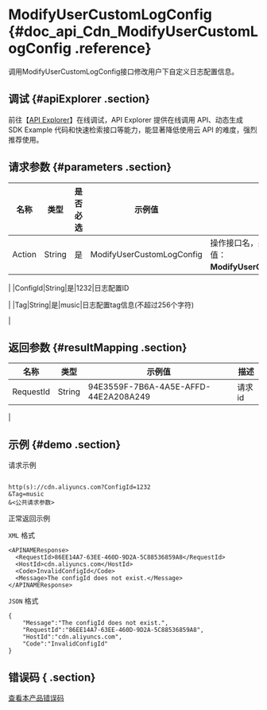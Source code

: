 # ModifyUserCustomLogConfig {#doc_api_Cdn_ModifyUserCustomLogConfig .reference}

调用ModifyUserCustomLogConfig接口修改用户下自定义日志配置信息。

## 调试 {#apiExplorer .section}

前往【[API Explorer](https://api.aliyun.com/#product=Cdn&api=ModifyUserCustomLogConfig)】在线调试，API Explorer 提供在线调用 API、动态生成 SDK Example 代码和快速检索接口等能力，能显著降低使用云 API 的难度，强烈推荐使用。

## 请求参数 {#parameters .section}

|名称|类型|是否必选|示例值|描述|
|--|--|----|---|--|
|Action|String|是|ModifyUserCustomLogConfig|操作接口名，系统规定参数，取值：**ModifyUserCustomLogConfig**。

 |
|ConfigId|String|是|1232|日志配置ID

 |
|Tag|String|是|music|日志配置tag信息\(不超过256个字符\)

 |

## 返回参数 {#resultMapping .section}

|名称|类型|示例值|描述|
|--|--|---|--|
|RequestId|String|94E3559F-7B6A-4A5E-AFFD-44E2A208A249|请求id

 |

## 示例 {#demo .section}

请求示例

``` {#request_demo}

http(s)://cdn.aliyuncs.com?ConfigId=1232
&Tag=music
&<公共请求参数>

```

正常返回示例

`XML` 格式

``` {#xml_return_success_demo}
<APINAMEResponse>
  <RequestId>86EE14A7-63EE-460D-9D2A-5C88536859A8</RequestId>
  <HostId>cdn.aliyuncs.com</HostId>
  <Code>InvalidConfigId</Code>
  <Message>The configId does not exist.</Message>
</APINAMEResponse>

```

`JSON` 格式

``` {#json_return_success_demo}
{
	"Message":"The configId does not exist.",
	"RequestId":"86EE14A7-63EE-460D-9D2A-5C88536859A8",
	"HostId":"cdn.aliyuncs.com",
	"Code":"InvalidConfigId"
}
```

## 错误码 { .section}

[查看本产品错误码](https://error-center.aliyun.com/status/product/Cdn)

